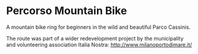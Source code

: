 # Percorso Mountain Bike

A mountain bike ring for beginners in the wild and beautiful Parco Cassinis.

The route was part of a wider redevelopment project by the municipality and volunteering association Italia Nostra: http://www.milanoportodimare.it/
